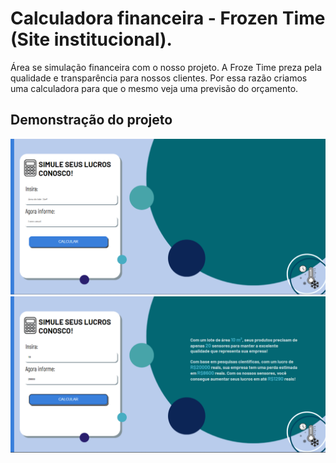 # Calculadora financeira - Frozen Time (Site institucional).

<p>Área se simulação financeira com o nosso projeto. A Froze Time preza pela qualidade e transparência para nossos clientes. 
Por essa razão criamos uma calculadora para que o mesmo veja uma previsão do orçamento.</p>

<h2>Demonstração do projeto</h2>
<img src="img/thumbnail_image.png" alt="">
<img src="img/comDados.png" alt="">
